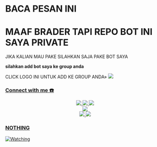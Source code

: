 # BACA PESAN INI 


<h1>MAAF BRADER TAPI REPO BOT INI SAYA PRIVATE</h1>
 JIKA KALIAN MAU PAKE SILAHKAN SAJA PAKE BOT SAYA
 <p>
<b>silahkan add bot saya ke group anda</b> </p>
CLICK LOGO INI UNTUK ADD KE GROUP ANDA»
<a href="https://t.me/hdiiofficial_bot?startgroup=true"><img src="https://img.shields.io/badge/Telegrambot-%230088cc.svg?&style=for-the-badge&logo=telegram&logoColor=white" />


### Connect with me ☎️
<p align="center">
  <a href="https://instagram.com/hdiiofficial"><img src="https://img.shields.io/badge/Instagram-E4405F?style=for-the-badge&logo=instagram&logoColor=white"/> 
  <a href="https://wa.me/18773291551"><img src="https://img.shields.io/badge/WhatsApp-25D366?style=for-the-badge&logo=whatsapp&logoColor=white" />
  <a href="https://t.me/hdiiofficial"><img src="https://img.shields.io/badge/Telegram-%230088cc.svg?&style=for-the-badge&logo=telegram&logoColor=white" /> <br>
  <a href="https://youtu.be/WgeItwiifYs"><img src="https://img.shields.io/badge/YouTube-hdiiofficial-ff0000?style=for-the-badge&logo=youtube&logoColor=ff0000&link=https://youtube.com/channel/UCQGj68QT7OTmrpZL2NFVXoQ" /><br>
  <a name=hdiiofficial&label=VIEWS&style=flat-square&color=orange" />
  <a href="https://github.com/hdiiofficial"><img src="https://img.shields.io/badge/-GitHub-black?style=flat-square&logo=github" /> 
  <a href="https://youtube.com/channel/UCQGj68QT7OTmrpZL2NFVXoQ"><img src="https://img.shields.io/youtube/channel/subscribers/UCQGj68QT7OTmrpZL2NFVXoQ?style=social" /> <br>
</p>

### NOTHING
<p><a href="https://komarev.com/ghpvc/?username=hdiiofficial&color=blue&style=flat-square&label=Jumlah+Views"><img title="Watching" src="https://komarev.com/ghpvc/?username=hdiiofficial&color=blue&style=flat-square&label=jumlah+View"></a>
</p>
